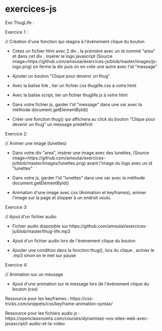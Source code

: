# exercices-js

<p>Exo ThugLife :</p>


<p>Exercice 1 :</p>

// Création d'une fonction qui réagira à l'événement clique du bouton

<ul>
<li><p>Créez un fichier html avec 2 div , la première avec un id nommé "area" et dans cet div , insérer le logo javascript (Source image=https://github.com/amoutai/exercices-js/blob/master/images/js-logo.png) on ferme la div puis on en crée une autre avec l'id "message"</p></li>
<li><p>Ajouter un bouton "Clique pour devenir un thug"</p></li>
<li><p>Avec la balise link , lier un fichier css thuglife.css à votre html</p></li>
<li><p>Avec la balise script, lier un fichier thuglife.js à votre html</p></li>
<li><p>Dans votre fichier js, garder l'id "message" dans une var avec la méthode document.getElementById()</p></li>
<li><p>Créer une fonction thug() qui affichera au click du bouton "Clique pour devenir un thug" un message prédéfinit</p></li>
</ul>

<p>Exercice 2:</p>

// Animer une image (lunettes)

<ul>
<li><p>Dans votre div "area", insérer une image avec des lunettes, (Source image=https://github.com/amoutai/exercices-js/blob/master/images/lunettes.png) avant l'image du logo avec un id "lunettes"</p></li>
<li><p>Dans votre js, garder l'id "lunettes" dans une var avec la méthode document.getElementById()</p></li>
<li><p>Animation d'une image avec css (Animation et keyframes), animer l'image sur la page et stopper à un endroit voulu.</p></li>
</ul>

<p>Exercice 3:</p>
// Ajout d'un fichier audio
<ul>
<li><p>Fichier audio disponible sur https://github.com/amoutai/exercices-js/blob/master/thug-life.mp3</p></li>
<li><p>Ajout d'un fichier audio lors de l'évènement clique du bouton</p></li>
<li><p>Ajouter une condition dans la fonction thug(), lors du clique , activer le .mp3 sinon on le met sur pause</li></p>
</ul>

<p>Exercice 4:</p>

// Animation sur un message

<ul>
<li><p>Ajout d'une animation sur le message lors de l'évènement clique du bouton (css)</p></li>
</ul>

<p>Ressource pour les keyframes : https://css-tricks.com/snippets/css/keyframe-animation-syntax/ </p>
<p>Ressource pour les fichiers audio js : https://openclassrooms.com/courses/dynamisez-vos-sites-web-avec-javascript/l-audio-et-la-video </p>
